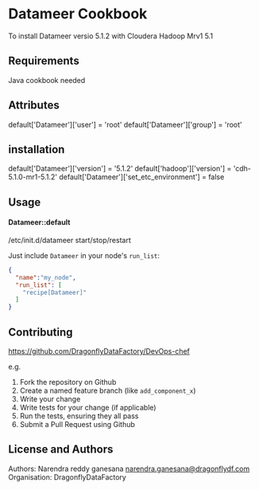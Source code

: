 Datameer Cookbook
=================
To install Datameer versio 5.1.2 with Cloudera Hadoop Mrv1 5.1 

Requirements
------------
Java cookbook needed

Attributes
----------
default['Datameer']['user'] = 'root'
default['Datameer']['group'] = 'root' 
## installation
default['Datameer']['version'] = '5.1.2'
default['hadoop']['version'] = 'cdh-5.1.0-mr1-5.1.2'
default['Datameer']['set_etc_environment'] = false

Usage
-----
#### Datameer::default

/etc/init.d/datameer start/stop/restart

Just include `Datameer` in your node's `run_list`:

```json
{
  "name":"my_node",
  "run_list": [
    "recipe[Datameer]"
  ]
}
```

Contributing
------------
https://github.com/DragonflyDataFactory/DevOps-chef

e.g.
1. Fork the repository on Github
2. Create a named feature branch (like `add_component_x`)
3. Write your change
4. Write tests for your change (if applicable)
5. Run the tests, ensuring they all pass
6. Submit a Pull Request using Github

License and Authors
-------------------
Authors: Narendra reddy ganesana <narendra.ganesana@dragonflydf.com>
Organisation: DragonflyDataFactory

